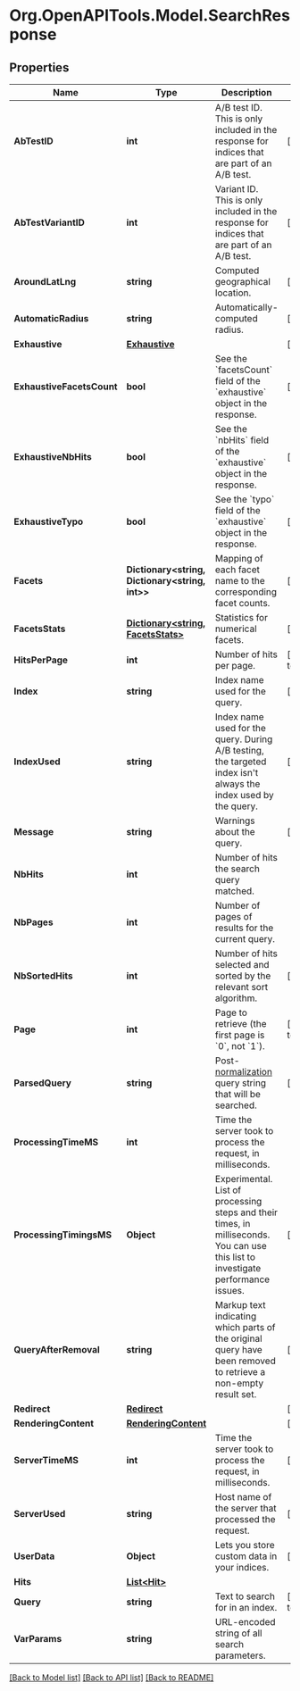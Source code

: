 # Org.OpenAPITools.Model.SearchResponse

## Properties

Name | Type | Description | Notes
------------ | ------------- | ------------- | -------------
**AbTestID** | **int** | A/B test ID. This is only included in the response for indices that are part of an A/B test. | [optional] 
**AbTestVariantID** | **int** | Variant ID. This is only included in the response for indices that are part of an A/B test. | [optional] 
**AroundLatLng** | **string** | Computed geographical location. | [optional] 
**AutomaticRadius** | **string** | Automatically-computed radius. | [optional] 
**Exhaustive** | [**Exhaustive**](Exhaustive.md) |  | [optional] 
**ExhaustiveFacetsCount** | **bool** | See the &#x60;facetsCount&#x60; field of the &#x60;exhaustive&#x60; object in the response. | [optional] 
**ExhaustiveNbHits** | **bool** | See the &#x60;nbHits&#x60; field of the &#x60;exhaustive&#x60; object in the response. | [optional] 
**ExhaustiveTypo** | **bool** | See the &#x60;typo&#x60; field of the &#x60;exhaustive&#x60; object in the response. | [optional] 
**Facets** | **Dictionary&lt;string, Dictionary&lt;string, int&gt;&gt;** | Mapping of each facet name to the corresponding facet counts. | [optional] 
**FacetsStats** | [**Dictionary&lt;string, FacetsStats&gt;**](FacetsStats.md) | Statistics for numerical facets. | [optional] 
**HitsPerPage** | **int** | Number of hits per page. | [default to 20]
**Index** | **string** | Index name used for the query. | [optional] 
**IndexUsed** | **string** | Index name used for the query. During A/B testing, the targeted index isn&#39;t always the index used by the query. | [optional] 
**Message** | **string** | Warnings about the query. | [optional] 
**NbHits** | **int** | Number of hits the search query matched. | 
**NbPages** | **int** | Number of pages of results for the current query. | 
**NbSortedHits** | **int** | Number of hits selected and sorted by the relevant sort algorithm. | [optional] 
**Page** | **int** | Page to retrieve (the first page is &#x60;0&#x60;, not &#x60;1&#x60;). | [default to 0]
**ParsedQuery** | **string** | Post-[normalization](https://www.algolia.com/doc/guides/managing-results/optimize-search-results/handling-natural-languages-nlp/#what-does-normalization-mean) query string that will be searched. | [optional] 
**ProcessingTimeMS** | **int** | Time the server took to process the request, in milliseconds. | 
**ProcessingTimingsMS** | **Object** | Experimental. List of processing steps and their times, in milliseconds. You can use this list to investigate performance issues. | [optional] 
**QueryAfterRemoval** | **string** | Markup text indicating which parts of the original query have been removed to retrieve a non-empty result set. | [optional] 
**Redirect** | [**Redirect**](Redirect.md) |  | [optional] 
**RenderingContent** | [**RenderingContent**](RenderingContent.md) |  | [optional] 
**ServerTimeMS** | **int** | Time the server took to process the request, in milliseconds. | [optional] 
**ServerUsed** | **string** | Host name of the server that processed the request. | [optional] 
**UserData** | **Object** | Lets you store custom data in your indices. | [optional] 
**Hits** | [**List&lt;Hit&gt;**](Hit.md) |  | 
**Query** | **string** | Text to search for in an index. | [default to ""]
**VarParams** | **string** | URL-encoded string of all search parameters. | 

[[Back to Model list]](../README.md#documentation-for-models) [[Back to API list]](../README.md#documentation-for-api-endpoints) [[Back to README]](../README.md)

